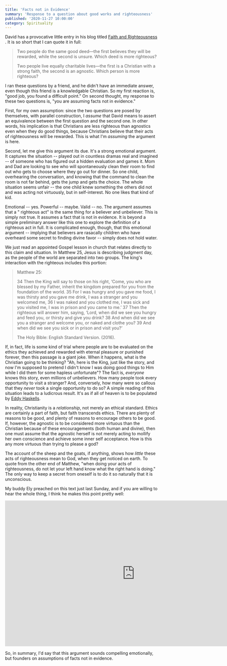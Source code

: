 ```yaml
---
title: 'Facts not in Evidence'
summary: 'Response to a question about good works and righteousness'
published: '2020-11-27 10:00:00'
category: Spirituality
---
```


David has a provocative little entry in his blog
titled [Faith and Righteousness](http://goodlifeodyssey.com/faith-and-righteousness)
. It is so short that I can quote it in full:

> Two people do the same good deed—the first believes they will be rewarded, 
> while the second is unsure. Which deed is more righteous?
> 
> Two people live equally charitable lives—the first is a Christian with a 
> strong faith, the second is an agnostic. Which person is more righteous?

I ran these questions by a friend, and he didn't have an immediate answer, even
though this friend is a knowledgable Christian. So my first reaction is, "good
job, you found a difficult point."  On second thought, my response to these two
questions is, "you are assuming facts not in evidence."

First, for my own assumption:  since the two questions are posed by themselves,
with parallel construction, I _assume_ that David means to assert an equivalence
between the first question and the second one. In other words, his implication
is that Christians are less righteous than agnostics even when they do good
things, because Christians believe that their acts of righteousness will be
rewarded. This is what I'm _assuming_ the argument is here.

Second, let me give this argument its due. It's a strong emotional argument. It
captures the situation -- played out in countless dramas real and imagined -- of
someone who has figured out a hidden evaluation and games it. Mom and Dad are
looking to see who will spontaneously clean their room to find out who gets to
choose where they go out for dinner. So one child, overhearing the conversation,
and knowing that the command to clean the room is not far behind, gets the jump
and gets the choice. The whole situation seems unfair -- the one child knew
something the others did not and was acting not virtuously, but in
self-interest. No one likes that kind of kid.

Emotional -- yes. Powerful -- maybe. Valid -- no. The argument assumes that a "
righteous act" is the same thing for a believer and unbeliever. This is simply
not true. It assumes a fact that is not in evidence. It is beyond a simple
preliminary answer like this one to explore the definition of a righteous act in
full. It is complicated enough, though, that this emotional argument -- implying
that believers are rasacally children who have overheard some secret to finding
divine favor -- simply does not hold water.

We just read an appointed Gospel lesson in church that relates directly to this
claim and situation. In Matthew 25, Jesus is describing judgment day, as the
people of the world are separated into two groups. The king's interaction with
the righteous includes this portion:

> Matthew 25:
> 
> 34 Then the King will say to those on his right, ‘Come, you who are blessed 
> by my Father, inherit the kingdom prepared for you from the foundation of the 
> world. 35 For I was hungry and you gave me food, I was thirsty and you gave 
> me drink, I was a stranger and you welcomed me, 36 I was naked and you 
> clothed me, I was sick and you visited me, I was in prison and you came to me.’ 
> 37 Then the righteous will answer him, saying, ‘Lord, when did we see you 
> hungry and feed you, or thirsty and give you drink? 38 And when did we see 
> you a stranger and welcome you, or naked and clothe you? 39 And when did we 
> see you sick or in prison and visit you?’
> 
> The Holy Bible: English Standard Version. (2016).

If, in fact, life is some kind of trial where people are to be evaluated on the
ethics they achieved and rewarded with eternal pleasure or punished forever,
then this passage is a giant joke. When it happens, what is the Christian going
to be thinking?  "Ah, here is the King, just like the story, and now I'm
supposed to pretend I didn't know I was doing good things to Him while I did
them for some hapless unfortunate"? The fact is, _everyone_ knows this story,
even millions of unbelievers. How many people took every opportunity to visit a
stranger? And, conversely, how many were so callous that they _never_ took a
single opportunity to do so? A simple reading of this situation leads to a
ludicrous result. It's as if all of heaven is to be populated
by [Eddy Haskells](https://en.wikipedia.org/wiki/Eddie_Haskell).

In reality, Christianity is a _relationship_, not merely an ethical standard.
Ethics are certainly a part of faith, but faith transcends ethics. There are
plenty of reasons to be good, and plenty of reasons to encourage others to be
good. If, however, the agnostic is to be considered more virtuous than the
Christian because of these encouragements (both human and divine), then one must
assume that the agnostic herself is not merely acting to mollify her own
conscience and achieve some inner self acceptance. How is this any more virtuous
than trying to please a god?

The account of the sheep and the goats, if anything, shows how _little_ these
acts of righteousness mean to God, when they get noticed on earth. To quote from
the other end of Matthew, "when doing your acts of righteousness, do not let
your left hand know what the right hand is doing."  The only way to keep a
secret from oneself is to do it so naturally that it is unconscious.

My buddy Ely preached on this text just last Sunday, and if you are willing to
hear the whole thing, I think he makes this point pretty well:

<iframe width="853" height="480" src="https://www.youtube.com/embed/CzQvvFr1qo8" frameborder="0" allow="accelerometer; autoplay; clipboard-write; encrypted-media; gyroscope; picture-in-picture" allowfullscreen></iframe>

So, in summary, I'd say that this argument sounds compelling emotionally, but
founders on assumptions of facts not in evidence.




